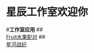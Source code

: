 星辰工作室欢迎你
===
#**工作室应用**
##<br>[Fruit水果配对](https://schlibra.github.io/Stars-Studios/Fruit)
##<br>[星河战纪](about:blank)
